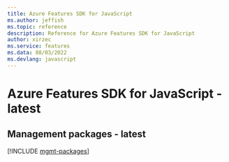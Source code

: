 ```yaml
---
title: Azure Features SDK for JavaScript
ms.author: jeffish
ms.topic: reference
description: Reference for Azure Features SDK for JavaScript
author: xirzec
ms.service: features
ms.data: 08/03/2022
ms.devlang: javascript
---
```

# Azure Features SDK for JavaScript - latest

## Management packages - latest
[!INCLUDE [mgmt-packages](features-mgmt-index.md)]